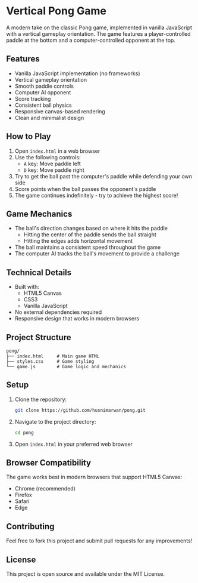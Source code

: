 # Vertical Pong Game

A modern take on the classic Pong game, implemented in vanilla JavaScript with a vertical gameplay orientation. The game features a player-controlled paddle at the bottom and a computer-controlled opponent at the top.

## Features

- Vanilla JavaScript implementation (no frameworks)
- Vertical gameplay orientation
- Smooth paddle controls
- Computer AI opponent
- Score tracking
- Consistent ball physics
- Responsive canvas-based rendering
- Clean and minimalist design

## How to Play

1. Open `index.html` in a web browser
2. Use the following controls:
   - `A` key: Move paddle left
   - `D` key: Move paddle right
3. Try to get the ball past the computer's paddle while defending your own side
4. Score points when the ball passes the opponent's paddle
5. The game continues indefinitely - try to achieve the highest score!

## Game Mechanics

- The ball's direction changes based on where it hits the paddle
  - Hitting the center of the paddle sends the ball straight
  - Hitting the edges adds horizontal movement
- The ball maintains a consistent speed throughout the game
- The computer AI tracks the ball's movement to provide a challenge

## Technical Details

- Built with:
  - HTML5 Canvas
  - CSS3
  - Vanilla JavaScript
- No external dependencies required
- Responsive design that works in modern browsers

## Project Structure

```
pong/
├── index.html     # Main game HTML
├── styles.css     # Game styling
└── game.js        # Game logic and mechanics
```

## Setup

1. Clone the repository:
   ```bash
   git clone https://github.com/husnimarwan/pong.git
   ```
2. Navigate to the project directory:
   ```bash
   cd pong
   ```
3. Open `index.html` in your preferred web browser

## Browser Compatibility

The game works best in modern browsers that support HTML5 Canvas:
- Chrome (recommended)
- Firefox
- Safari
- Edge

## Contributing

Feel free to fork this project and submit pull requests for any improvements!

## License

This project is open source and available under the MIT License.